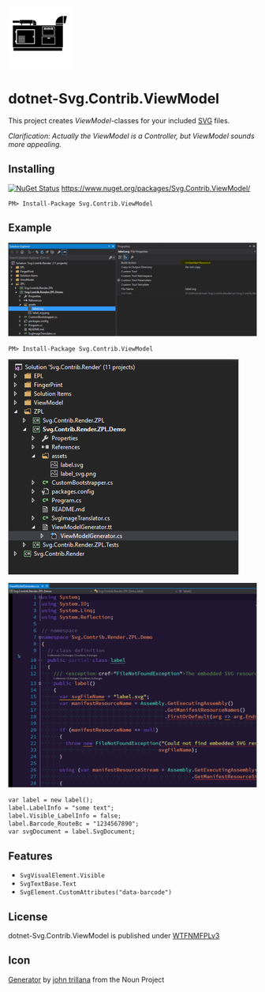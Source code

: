 ![Icon](assets/icon.png)

# dotnet-Svg.Contrib.ViewModel

This project creates *ViewModel*-classes for your included [SVG](https://en.wikipedia.org/wiki/Scalable_Vector_Graphics) files.

*Clarification: Actually the ViewModel is a Controller, but ViewModel sounds more appealing.*

## Installing

[![NuGet Status](http://img.shields.io/nuget/v/Svg.Contrib.ViewModel.svg?style=flat-square)](https://www.nuget.org/packages/Svg.Contrib.ViewModel/) https://www.nuget.org/packages/Svg.Contrib.ViewModel/

    PM> Install-Package Svg.Contrib.ViewModel

## Example

![](assets/screenshot1.PNG)

    PM> Install-Package Svg.Contrib.ViewModel

![](assets/screenshot2.PNG)

![](assets/screenshot3.PNG)

    var label = new label();
    label.LabelInfo = "some text";
    label.Visible_LabelInfo = false;
    label.Barcode_RouteBc = "1234567890";
    var svgDocument = label.SvgDocument;

## Features

- `SvgVisualElement.Visible`
- `SvgTextBase.Text`
- `SvgElement.CustomAttributes("data-barcode")`

## License

dotnet-Svg.Contrib.ViewModel is published under [WTFNMFPLv3](https://github.com/dittodhole/WTFNMFPLv3)

## Icon

[Generator](https://thenounproject.com/term/generator/7266/) by [john trillana](https://thenounproject.com/claxxmoldii) from the Noun Project
